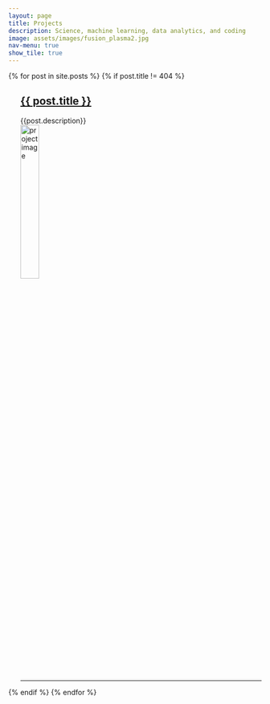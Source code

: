 ```yaml
---
layout: page
title: Projects
description: Science, machine learning, data analytics, and coding
image: assets/images/fusion_plasma2.jpg
nav-menu: true
show_tile: true
---
```



  {% for post in site.posts %}
      {% if post.title != 404 %}
  <ul>
     <a href="{{ post.url }}">  <h2>{{ post.title }}</h2> </a>
      {{post.description}}
      <br/>
      <a href="{{ post.url }}">
        <img src="{{post.image}}" alt="project image" style="width:28%;height:28%;"> 
      </a>

<hr>


  </ul>
      {% endif %}
  {% endfor %}

